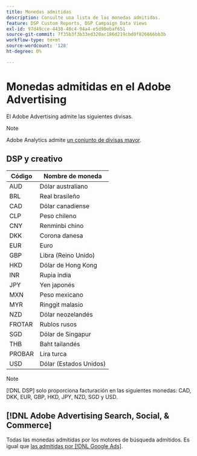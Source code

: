 ```yaml
---
title: Monedas admitidas
description: Consulte una lista de las monedas admitidas.
feature: DSP Custom Reports, DSP Campaign Data Views
exl-id: 97d49cce-4438-40c4-94a4-e5d90ebaf651
source-git-commit: 7f35b3f3b33ed320ac186d219cbd0f826666bb3b
workflow-type: tm+mt
source-wordcount: '128'
ht-degree: 0%

---
```


# Monedas admitidas en el Adobe Advertising

El Adobe Advertising admite las siguientes divisas.


>[!NOTE]
>
>Adobe Analytics admite [un conjunto de divisas mayor](https://experienceleague.adobe.com/docs/analytics/implementation/vars/config-vars/currencycode.html?lang=es).

## DSP y creativo

| Código | Nombre de moneda |
| ------ | -------------- |
| AUD | Dólar australiano |
| BRL | Real brasileño |
| CAD | Dólar canadiense |
| CLP | Peso chileno |
| CNY | Renminbi chino |
| DKK | Corona danesa |
| EUR | Euro |
| GBP | Libra (Reino Unido) |
| HKD | Dólar de Hong Kong |
| INR | Rupia india |
| JPY | Yen japonés |
| MXN | Peso mexicano |
| MYR | Ringgit malasio |
| NZD | Dólar neozelandés |
| FROTAR | Rublos rusos |
| SGD | Dólar de Singapur |
| THB | Baht tailandés |
| PROBAR | Lira turca |
| USD | Dólar (Estados Unidos) |

>[!NOTE]
>
> [!DNL DSP] solo proporciona facturación en las siguientes monedas: CAD, DKK, EUR, GBP, HKD, JPY, NZD, SGD y USD.

## [!DNL Adobe Advertising Search, Social, & Commerce]

Todas las monedas admitidas por los motores de búsqueda admitidos. Es igual que [las admitidas por [!DNL Google Ads]](https://developers.google.com/adwords/api/docs/appendix/codes-formats#currency-codes).

